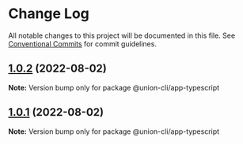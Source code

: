 # Change Log

All notable changes to this project will be documented in this file.
See [Conventional Commits](https://conventionalcommits.org) for commit guidelines.

## [1.0.2](https://gitee.com/sparkparis123/lerna-cli/compare/@union-cli/app-typescript@1.0.1...@union-cli/app-typescript@1.0.2) (2022-08-02)

**Note:** Version bump only for package @union-cli/app-typescript





## [1.0.1](https://gitee.com/sparkparis123/lerna-cli/compare/@union-cli/app-typescript@1.0.1...@union-cli/app-typescript@1.0.1) (2022-08-02)

**Note:** Version bump only for package @union-cli/app-typescript

